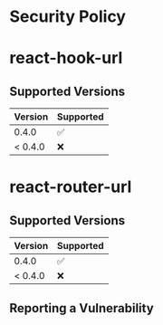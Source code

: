 # Security Policy

# react-hook-url

## Supported Versions

| Version | Supported          |
| ------- | ------------------ |
| 0.4.0   | :white_check_mark: |
| < 0.4.0 | :x:                |

# react-router-url

## Supported Versions

| Version | Supported          |
| ------- | ------------------ |
| 0.4.0   | :white_check_mark: |
| < 0.4.0 | :x:                |

## Reporting a Vulnerability

